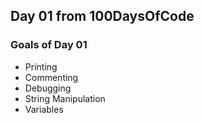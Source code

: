 ## Day 01 from 100DaysOfCode

### Goals of Day 01

- Printing
- Commenting
- Debugging
- String Manipulation
- Variables